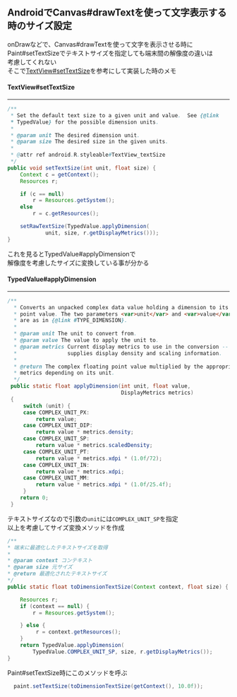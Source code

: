 ## AndroidでCanvas#drawTextを使って文字表示する時のサイズ設定

onDrawなどで、Canvas#drawTextを使って文字を表示させる時に<br>
Paint#setTextSizeでテキストサイズを指定しても端末間の解像度の違いは<br>
考慮してくれない
<br>
そこで[TextView#setTextSize](http://tools.oesf.biz/android-5.1.1_r1.0/xref/frameworks/base/core/java/android/widget/TextView.java)を参考にして実装した時のメモ


#### TextView#setTextSize
***


```java
/**
 * Set the default text size to a given unit and value.  See {@link
 * TypedValue} for the possible dimension units.
 *
 * @param unit The desired dimension unit.
 * @param size The desired size in the given units.
 *
 * @attr ref android.R.styleable#TextView_textSize
 */
public void setTextSize(int unit, float size) {
    Context c = getContext();
    Resources r;

    if (c == null)
        r = Resources.getSystem();
    else
        r = c.getResources();

    setRawTextSize(TypedValue.applyDimension(
            unit, size, r.getDisplayMetrics()));
}
```
これを見るとTypedValue#applyDimensionで<br>
解像度を考慮したサイズに変換している事が分かる


#### TypedValue#applyDimension
***

```java
/**
  * Converts an unpacked complex data value holding a dimension to its final floating
  * point value. The two parameters <var>unit</var> and <var>value</var>
  * are as in {@link #TYPE_DIMENSION}.
  *
  * @param unit The unit to convert from.
  * @param value The value to apply the unit to.
  * @param metrics Current display metrics to use in the conversion --
  *                supplies display density and scaling information.
  *
  * @return The complex floating point value multiplied by the appropriate
  * metrics depending on its unit.
  */
 public static float applyDimension(int unit, float value,
                                    DisplayMetrics metrics)
 {
     switch (unit) {
     case COMPLEX_UNIT_PX:
         return value;
     case COMPLEX_UNIT_DIP:
         return value * metrics.density;
     case COMPLEX_UNIT_SP:
         return value * metrics.scaledDensity;
     case COMPLEX_UNIT_PT:
         return value * metrics.xdpi * (1.0f/72);
     case COMPLEX_UNIT_IN:
         return value * metrics.xdpi;
     case COMPLEX_UNIT_MM:
         return value * metrics.xdpi * (1.0f/25.4f);
     }
    return 0;
 }
 ```
テキストサイズなので引数の`unit`には`COMPLEX_UNIT_SP`を指定<br>
以上を考慮してサイズ変換メソッドを作成

```java
/**
* 端末に最適化したテキストサイズを取得
*
* @param context コンテキスト
* @param size 元サイズ
* @return 最適化されたテキストサイズ
*/
public static float toDimensionTextSize(Context context, float size) {

    Resources r;
    if (context == null) {
        r = Resources.getSystem();

    } else {
         r = context.getResources();
    }
    return TypedValue.applyDimension(
        TypedValue.COMPLEX_UNIT_SP, size, r.getDisplayMetrics());
}
```

Paint#setTextSize時にこのメソッドを呼ぶ

```java
  paint.setTextSize(toDimensionTextSize(getContext(), 10.0f));
```
